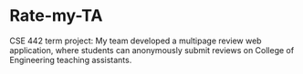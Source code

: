 # Rate-my-TA
CSE 442 term project: My team developed a multipage review web application, where students can anonymously submit reviews on College of Engineering teaching assistants. 

